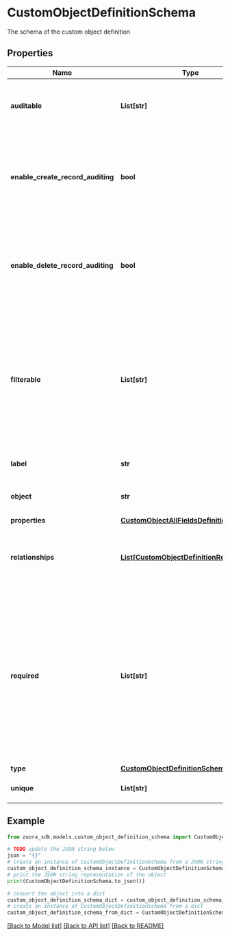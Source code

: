 # CustomObjectDefinitionSchema

The schema of the custom object definition

## Properties

Name | Type | Description | Notes
------------ | ------------- | ------------- | -------------
**auditable** | **List[str]** | The set of fields which Audit Trail tracks and records changes of. | [optional] 
**enable_create_record_auditing** | **bool** | Indicates whether to audit the creation of custom object records of this custom object definition. | [optional] 
**enable_delete_record_auditing** | **bool** | Indicates whether to audit the deletion of custom object records of this custom object definition. | [optional] 
**filterable** | **List[str]** | The set of fields that are allowed to be queried on. Queries on non-filterable fields will be rejected. You can not change a non-filterable field to filterable. | [optional] 
**label** | **str** | A label for the custom object | [optional] 
**object** | **str** | The API name of the custom object | [optional] 
**properties** | [**CustomObjectAllFieldsDefinition**](CustomObjectAllFieldsDefinition.md) |  | [optional] 
**relationships** | [**List[CustomObjectDefinitionRelationship]**](CustomObjectDefinitionRelationship.md) | An array of relationships with Zuora objects or other custom objects | [optional] 
**required** | **List[str]** | The required fields of the custom object definition. You can change required fields to optional. However, you can only change optional fields to required on the custom objects with no records. | [optional] 
**type** | [**CustomObjectDefinitionSchemaType**](CustomObjectDefinitionSchemaType.md) |  | [optional] 
**unique** | **List[str]** | The fields with unique constraints. | [optional] 

## Example

```python
from zuora_sdk.models.custom_object_definition_schema import CustomObjectDefinitionSchema

# TODO update the JSON string below
json = "{}"
# create an instance of CustomObjectDefinitionSchema from a JSON string
custom_object_definition_schema_instance = CustomObjectDefinitionSchema.from_json(json)
# print the JSON string representation of the object
print(CustomObjectDefinitionSchema.to_json())

# convert the object into a dict
custom_object_definition_schema_dict = custom_object_definition_schema_instance.to_dict()
# create an instance of CustomObjectDefinitionSchema from a dict
custom_object_definition_schema_from_dict = CustomObjectDefinitionSchema.from_dict(custom_object_definition_schema_dict)
```
[[Back to Model list]](../README.md#documentation-for-models) [[Back to API list]](../README.md#documentation-for-api-endpoints) [[Back to README]](../README.md)


